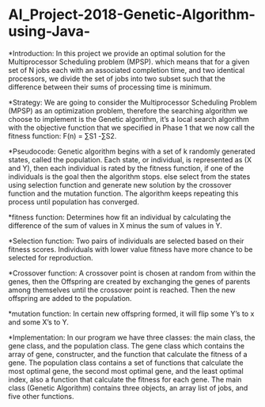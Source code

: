 # AI_Project-2018-Genetic-Algorithm-using-Java-
*Introduction: In this project we provide an optimal solution for the Multiprocessor Scheduling problem (MPSP). which means that for a given set of N jobs each with an associated completion time, and two identical processors, we divide the set of jobs into two subset such that the difference between their sums of processing time is minimum.

*Strategy: We are going to consider the Multiprocessor Scheduling Problem (MPSP) as an optimization problem, therefore the searching algorithm we choose to implement is the Genetic algorithm, it’s a local search algorithm with the objective function that we specified in Phase 1 that we now call the fitness function: F(n) = ∑S1 -∑S2.

*Pseudocode: Genetic algorithm begins with a set of k randomly generated states, called the population. Each state, or individual, is represented as (X and Y), then each individual is rated by the fitness function, if one of the individuals is the goal then the algorithm stops. else select from the states using selection function and generate new solution by the crossover function and the mutation function. The algorithm keeps repeating this process until population has converged.

*fitness function: Determines how fit an individual by calculating the difference of the sum of values in X minus the sum of values in Y.

*Selection function: Two pairs of individuals are selected based on their fitness scores. Individuals with lower value fitness have more chance to be selected for reproduction.

*Crossover function: A crossover point is chosen at random from within the genes, then the Offspring are created by exchanging the genes of parents among themselves until the crossover point is reached. Then the new offspring are added to the population.

*mutation function: In certain new offspring formed, it will flip some Y’s to x and some X’s to Y.

*Implementation: In our program we have three classes: the main class, the gene class, and the population class. The gene class which contains the array of gene, constructer, and the function that calculate the fitness of a gene. The population class contains a set of functions that calculate the most optimal gene, the second most optimal gene, and the least optimal index, also a function that calculate the fitness for each gene. The main class (Genetic Algorithm) contains three objects, an array list of jobs, and five other functions.
